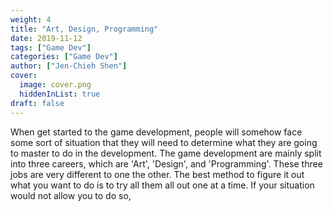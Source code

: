 ```yaml
---
weight: 4
title: "Art, Design, Programming"
date: 2019-11-12
tags: ["Game Dev"]
categories: ["Game Dev"]
author: ["Jen-Chieh Shen"]
cover:
  image: cover.png
  hiddenInList: true
draft: false
---
```


When get started to the game development, people will somehow face some sort 
of situation that they will need to determine what they are going to master 
to do in the development. The game development are mainly split into three 
careers, which are 'Art', 'Design', and 'Programming'. These three jobs are 
very different to one the other. The best method to figure it out what you 
want to do is to try all them all out one at a time. If your situation would 
not allow you to do so,
